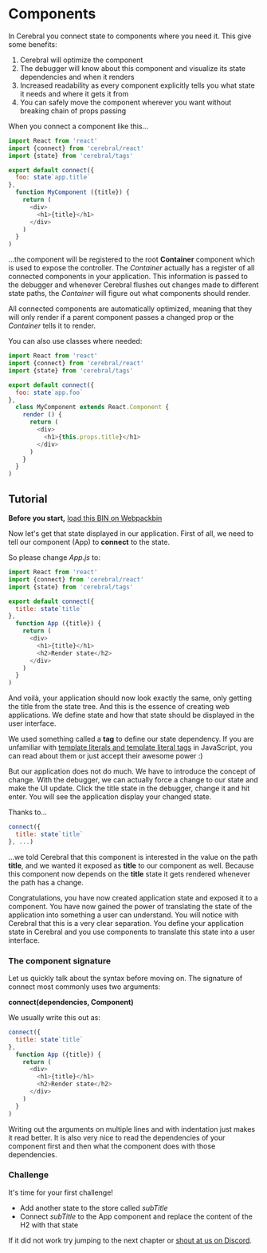 # Components

In Cerebral you connect state to components where you need it. This give some benefits:

1. Cerebral will optimize the component
2. The debugger will know about this component and visualize its state dependencies and when it renders
3. Increased readability as every component explicitly tells you what state it needs and where it gets it from
4. You can safely move the component wherever you want without breaking chain of props passing

When you connect a component like this...

```js
import React from 'react'
import {connect} from 'cerebral/react'
import {state} from 'cerebral/tags'

export default connect({
  foo: state`app.title`
},
  function MyComponent ({title}) {
    return (
      <div>
        <h1>{title}</h1>
      </div>
    )
  }
)
```

...the component will be registered to the root **Container** component which is used to expose the controller. The *Container* actually has a register of all connected components in your application. This information is passed to the debugger and whenever Cerebral flushes out changes made to different state paths, the *Container* will figure out what components should render.

All connected components are automatically optimized, meaning that they will only render if a parent component passes a changed prop or the *Container* tells it to render.

You can also use classes where needed:

```js
import React from 'react'
import {connect} from 'cerebral/react'
import {state} from 'cerebral/tags'

export default connect({
  foo: state`app.foo`
},
  class MyComponent extends React.Component {
    render () {
      return (
        <div>
          <h1>{this.props.title}</h1>
        </div>
      )
    }
  }
)
```

## Tutorial

**Before you start,** [load this BIN on Webpackbin](https://webpackbin-prod.firebaseapp.com/bins/-KdBDYEXCVwtPoaMAXgJ)

Now let's get that state displayed in our application.
First of all, we need to tell our component (App) to **connect** to the state.

So please change *App.js* to:

```js
import React from 'react'
import {connect} from 'cerebral/react'
import {state} from 'cerebral/tags'

export default connect({
  title: state`title`
},
  function App ({title}) {
    return (
      <div>
        <h1>{title}</h1>
        <h2>Render state</h2>
      </div>
    )
  }
)
```

And voilà, your application should now look exactly the same, only getting the title from the state tree. And this is the essence of creating web applications. We define state and how that state should be displayed in the user interface.

We used something called a **tag** to define our state dependency. If you are unfamiliar with [template literals and template literal tags](https://developer.mozilla.org/en-US/docs/Web/JavaScript/Reference/Template_literals) in JavaScript, you can read about them or just accept their awesome power :)

But our application does not do much. We have to introduce the concept of change. With the debugger, we can actually force a change to our state and make the UI update. Click the title state in the debugger, change it and hit enter. You will see the application display your changed state.

Thanks to...
```js
connect({
  title: state`title`
}, ...)
```
...we told Cerebral that this component is interested in the value on the path **title**, and we wanted it exposed as **title** to our component as well. Because this component now depends on the **title** state it gets rendered whenever the path has a change.

Congratulations, you have now created application state and exposed it to a component. You have now gained the power of translating the state of the application into something a user can understand. You will notice with Cerebral that this is a very clear separation. You define your application state in Cerebral and you use components to translate this state into a user interface.

### The component signature
Let us quickly talk about the syntax before moving on. The signature of connect most commonly uses two arguments:

**connect(dependencies, Component)**

We usually write this out as:

```js
connect({
  title: state`title`
},
  function App ({title}) {
    return (
      <div>
        <h1>{title}</h1>
        <h2>Render state</h2>
      </div>
    )
  }
)
```

Writing out the arguments on multiple lines and with indentation just makes it read better. It is also very nice to read the dependencies of your component first and then what the component does with those dependencies.

### Challenge

It's time for your first challenge!

- Add another state to the store called *subTitle*
- Connect *subTitle* to the App component and replace the content of the H2 with that state

If it did not work try jumping to the next chapter or [shout at us on Discord](https://discord.gg/0kIweV4bd2bwwsvH).
